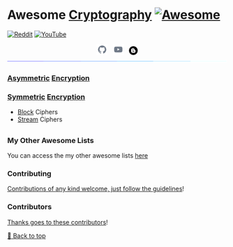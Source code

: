 # Awesome [Cryptography](https://en.wikipedia.org/wiki/Cryptography) [![Awesome](https://awesome.re/badge.svg)](https://awesome.re) 
[![Reddit](https://img.shields.io/badge/Reddit-FF4500?style=for-the-badge&logo=reddit&logoColor=white)](https://www.reddit.com/r/cryptography/)
[![YouTube](https://img.shields.io/badge/YouTube-%23FF0000.svg?style=for-the-badge&logo=YouTube&logoColor=white)](https://youtube.com/playlist?list=PL9V4Zu3RroiVdyUOqhzwYChtTg6KDFDWy&si=ekK8NEQftLSlZZNL)
<p align="center">
    <a href="https://github.com/cybersecurity-dev/"><img height="25" src="https://github.com/cybersecurity-dev/cybersecurity-dev/blob/main/assets/github.svg" alt="GitHub"></a>
    &nbsp;
    <a href="https://www.youtube.com/@CyberThreatDefence"><img height="25" src="https://github.com/cybersecurity-dev/cybersecurity-dev/blob/main/assets/youtube.svg" alt="YouTube"></a>
    &nbsp;
    <a href="https://cyberthreatdefence.com/my_awesome_lists"><img height="20" src="https://github.com/cybersecurity-dev/cybersecurity-dev/blob/main/assets/blog.svg" alt="My Awesome Lists"></a>
    <img src="https://github.com/cybersecurity-dev/cybersecurity-dev/blob/main/assets/bar.gif">
</p>


### [Asymmetric](https://www.ibm.com/think/topics/asymmetric-encryption) [Encryption](https://en.wikipedia.org/wiki/Public-key_cryptography)

### [Symmetric](https://www.ibm.com/think/topics/symmetric-encryption) [Encryption](https://en.wikipedia.org/wiki/Symmetric-key_algorithm)
- [Block](https://en.wikipedia.org/wiki/Block_cipher) Ciphers
- [Stream](https://en.wikipedia.org/wiki/Stream_cipher) Ciphers

## 

### My Other Awesome Lists
You can access the my other awesome lists [here](https://cyberthreatdefence.com/my_awesome_lists)

### Contributing
[Contributions of any kind welcome, just follow the guidelines](contributing.md)!

### Contributors
[Thanks goes to these contributors](https://github.com/cybersecurity-dev/awesome-cryptography/graphs/contributors)!

[🔼 Back to top](#awesome-cryptography-)
